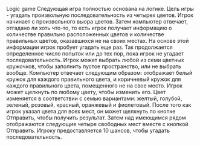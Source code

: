 Logic game
Следующая игра полностью основана на логике. Цель игры - угадать произвольную последовательность из четырех цветов. Игрок начинает с произвольного выора цветов. Затем компьютер отвечает, отгадано ли хоть что-то, то есть игрок получает информацию о количестве правильно расположенных цветов и количестве правильных цветов, оказавшихся не на своих местах. На основе этой информации игрок пробует угадать еще раз. Так продолжается определенное число попыток или до тех пор, пока игрок не угадает последовательность. 
Игрок может выбрать любой из семи цветных кружочков, чтобы заполнить пустое пространство, или не выбрать вообще. Компьютер отвечает следующим образом: отображает белый кружок для каждого правильного цвета, и коричневый кружок для каждого правильного цвета, помещенного не на свое место.
Игрок может щелкнуть по любому цвету, чтобы изменить его. Цвет изменяется в соответствии с семью вариантами: желтый, голубой, зеленый, розовый, красный, оранжевый и фиолетовый.
После того как игрок указал цвета для всех мест, он может щелкнуть по кнопке Отправить, чтобы получить результат. Затем над имеющимся рядом отображаются следующие четыре свободных мест вместе с кнопкой Отправить. Игроку предоставляется 10 шансов, чтобы угадать последовательность. 

